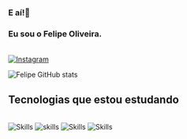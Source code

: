 ### E aí!👋 
### Eu sou o Felipe Oliveira.
\
[![Instagram](https://img.shields.io/badge/Instagram-E4405F?style=for-the-badge&logo=instagram&logoColor=white)](https://www.instagram.com/sou_felipeoliveira/)

![Felipe GitHub stats](https://github-readme-stats.vercel.app/api?username=Flipperweel&show_icons=true&theme=radical)

## Tecnologias que estou estudando
\
![Skills](https://img.shields.io/badge/Python-14354C?style=for-the-badge&logo=python&logoColor=white)
![skills](https://img.shields.io/badge/Java-ED8B00?style=for-the-badge&logo=openjdk&logoColor=white)
![Skills](https://img.shields.io/badge/HTML5-E34F26?style=for-the-badge&logo=html5&logoColor=white)
![Skills](https://img.shields.io/badge/CSS3-1572B6?style=for-the-badge&logo=css3&logoColor=white)
